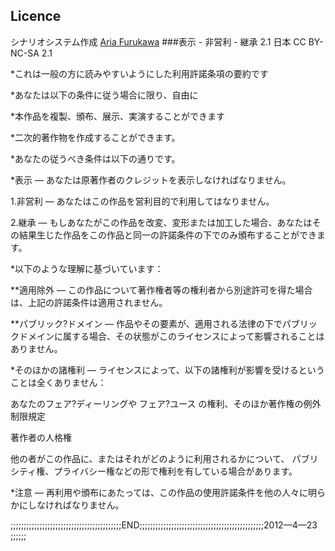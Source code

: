 ﻿## Licence
シナリオシステム作成 [Aria Furukawa](www.kobato.us)
###表示 - 非営利 - 継承 2.1 日本 CC BY-NC-SA 2.1

*これは一般の方に読みやすいようにした利用許諾条項の要約です

*あなたは以下の条件に従う場合に限り、自由に

*本作品を複製、頒布、展示、実演することができます

*二次的著作物を作成することができます。

*あなたの従うべき条件は以下の通りです。

*表示 — あなたは原著作者のクレジットを表示しなければなりません。

1.非営利 — あなたはこの作品を営利目的で利用してはなりません。

2.継承 — もしあなたがこの作品を改変、変形または加工した場合、あなたはその結果生じた作品をこの作品と同一の許諾条件の下でのみ頒布することができます。

*以下のような理解に基づいています：

**適用除外 — この作品について著作権者等の権利者から別途許可を得た場合は、上記の許諾条件は適用されません。

**パブリック?ドメイン — 作品やその要素が、適用される法律の下でパブリックドメインに属する場合、その状態がこのライセンスによって影響されることはありません。

*そのほかの諸権利 — ライセンスによって、以下の諸権利が影響を受けるということは全くありません：

あなたのフェア?ディーリングや フェア?ユース の権利、そのほか著作権の例外 制限規定

著作者の人格権

他の者がこの作品に、またはそれがどのように利用されるかについて、 パブリシティ権、プライバシー権などの形で権利を有している場合があります。

*注意 — 再利用や頒布にあたっては、この作品の使用許諾条件を他の人々に明らかにしなければなりません。

;;;;;;;;;;;;;;;;;;;;;;;;;;;;;;;;;;;;;;;;;;END;;;;;;;;;;;;;;;;;;;;;;;;;;;;;;;;;;;;;;;;;;;;;;;2012—4—23 ;;;;;;
